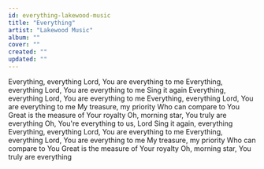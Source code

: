 ```yaml
---
id: everything-lakewood-music
title: "Everything"
artist: "Lakewood Music"
album: ""
cover: ""
created: ""
updated: ""
---
```


Everything, everything
Lord, You are everything to me
Everything, everything
Lord, You are everything to me
Sing it again
Everything, everything
Lord, You are everything to me
Everything, everything
Lord, You are everything to me
My treasure, my priority
Who can compare to You
Great is the measure of Your royalty
Oh, morning star, You truly are everything
Oh, You're everything to us, Lord
Sing it again, everything
Everything, everything
Lord, You are everything to me
Everything, everything
Lord, You are everything to me
My treasure, my priority
Who can compare to You
Great is the measure of Your royalty
Oh, morning star, You truly are everything